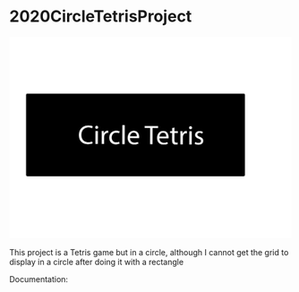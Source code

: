 # 2020CircleTetrisProject

![logo](https://github.com/alpasaam/2020CircleTetrisProject/blob/main/AHHHHH.jpg?raw=true)

This project is a Tetris game but in a circle, although I cannot get the grid to display in a circle after doing it with a rectangle

Documentation:
